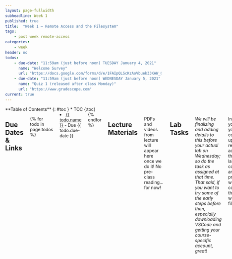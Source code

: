 ```yaml
---
layout: page-fullwidth
subheadline: Week 1
published: true
title:  "Week 1 – Remote Access and the Filesystem"
tags:
    - post week remote-access
categories:
    - week
header: no
todos:
    - due-date: "11:59am (just before noon) TUESDAY January 4, 2021"
      name: "Welcome Survey"
      url: "https://docs.google.com/forms/d/e/1FAIpQLScKzAoVbuek33KAW_Gj29ff7JcUbMDxjq0WdBn1DxxydPaUZA/viewform"
    - due-date: "11:59am (just before noon) WEDNESDAY January 5, 2021"
      name: "Quiz 1 (released after class Monday)"
      url: "https://www.gradescope.com"
current: true
---
```


<div class="row">
<div class="medium-4 medium-push-8 columns" markdown="1">
<div class="panel radius fixed-toc"  data-options="sticky_on:large" markdown="1">
**Table of Contents**
{: #toc }
*  TOC
{:toc}
</div>
</div><!-- /.medium-4.columns -->

<div class="medium-8 medium-pull-4 columns" markdown="1">

## Due Dates & Links

{% for todo in page.todos %}
<li><a href="{{ todo.url }}">{{ todo.name }}</a> - Due {{ todo.due-date }}</li>
{% endfor %}

## Lecture Materials

PDFs and videos from lecture will appear here once we do it! No pre-class
reading... for now!

## Lab Tasks

_We will be finalizing and adding details to this before your actual lab on
Wednesday; so do the task as assigned at that time. That said, if you want to
try some of the early steps before then, especially downloading VSCode and
getting your course-specific account, great!_   


In this lab you'll set your computer up for remote access to the CSE lab
computers and practice with commands that work with the filesystem.

### Part 1 – Meet Your Group!

We've organized everyone into groups of 6-7 students for discussion. These
groups will be somewhat stable throughout the quarter, though some small changes
might happen. You will have a tutor or TA assigned to your group for help and
discussion.

We ask that you turn your camera on when in your small groups unless you are
unable to for some reason.

Your discussion leader will share a Google Doc with your group where you can
fill in notes as you work; this document is only for your group. Your discussion
leader will _not_ take notes for you, you can have someone volunteer to take
notes or come up with a way to share the role.

**Write down in notes** In your groups, share, and note in the running notes
document (discussion leaders, you answer these as well!):

- How you'd like people to refer to you (pronounce your name/nickname, pronouns
like he/her/they, etc)
- Your major
- **One** of:
    - A UCSD student organization you're a member of or interested in
    - What UCSD college you're in
    - Where you're calling in from

### Part 2 – Visual Studio Code

**In Your Group for 10 minutes**

Go to the Visual Studio Code website
[https://code.visualstudio.com/](https://code.visualstudio.com/), and follow the
instructions to download and install it on your computer. There are versions for
all the major operating systems, like OSX (for Macs) and Windows (for PCs). If
you only have access to a tablet or Chromebook while remote, you won't be able
to install it right now.  If you don't, you should chat your lab leader and let
them know, and for any pair activities this week and next we will make sure to
pair you with someone who does.

If you run into an error installing Visual Studio Code, speak up! You can
screenshare and ask for help, and the tutor or someone in your group might be
able to answer for you!

When it is installed, you should be able to open a window that looks like this
(it might have different colors, or a different menu bar, depending on your
system and settings):

![/images/vscode.png](/images/vscode.png)

**Write down in notes**: Everyone should share a screenshot of VScode open –
help folks figure it out if it won't install. If someone gets stuck, take a
screenshot of the error message or point at which they are stuck so we can help
them figure it out later, and they can decide to keep trying (potentiall with
the tutor helping) or move on. When moving on, make sure they can see someone's
screenshare to follow along!

### Part 3 – Remotely Connecting

**In Your Group for 15 minutes**

Many courses in CSE use course-specific accounts. These are similar to accounts
you might get on other systems at other institutions (or a future job). We'll
see how to use VScode to connect to a remote computer over the Internet to do
work there.

There is a first step you need if you're on Windows: install a program called
OpenSSH, which is a program that can connect your computer to other computers
that have this kind of account:

[Install OpenSSH](https://docs.microsoft.com/en-us/windows-server/administration/openssh/openssh_install_firstuse)

Then, look up your course-specific account for CSE15L here:

[https://sdacs.ucsd.edu/~icc/index.php](https://sdacs.ucsd.edu/~icc/index.php)

Then, in Visual Studio Code, we are going to connect to the remote computer
using VSCode's remote option.  For reference, we're following the steps in
[“Connect to a remote
host”](https://code.visualstudio.com/docs/remote/ssh#_connect-to-a-remote-host)
step.

For the first step, open a terminal in VSCode (Ctrl or Command + \`, or use the
Terminal → New Terminal menu option).  Your command will look like this, but
with the `zz` replaced by the letters in your course-specific account.

```
$ ssh cs15lwi22zz@ieng6.ucsd.edu
```

(That's one, five, l (not one); the one and l look very close in some fonts.)

Since this is likely the first time you've connected to this server, you will
probably get a message like this:

```
⤇ ssh cs15lwi22zz@ieng6.ucsd.edu
The authenticity of host 'ieng6.ucsd.edu (128.54.70.227)' can't be established.
RSA key fingerprint is SHA256:ksruYwhnYH+sySHnHAtLUHngrPEyZTDl/1x99wUQcec.
Are you sure you want to continue connecting (yes/no/[fingerprint])? 
```

I (Joe) always say yes to these messages when I'm connecting to a new server for
the first time; it's expected to get this message in that case. If you get this
message when you're connecting to a server you connect to _often_, it could mean
someone is trying to listen in on or control the connection. This answer is a
decent description of what's going on: [Ben Voigt's
answer](https://superuser.com/questions/421074/ssh-the-authenticity-of-host-host-cant-be-established/421084#421084)

So type `yes` and press enter, then give your password; the whole interaction
should look something like this once you give your password and are logged in:

```
⤇ ssh cs15lwi22zz@ieng6.ucsd.edu
The authenticity of host 'ieng6-202.ucsd.edu (128.54.70.227)' can't be established.
RSA key fingerprint is SHA256:ksruYwhnYH+sySHnHAtLUHngrPEyZTDl/1x99wUQcec.
Are you sure you want to continue connecting (yes/no/[fingerprint])? 
Password: 
Last login: Sun Jan  2 14:03:05 2022 from 107-217-10-235.lightspeed.sndgca.sbcglobal.net
quota: No filesystem specified.
Hello cs15lwi22zz, you are currently logged into ieng6-203.ucsd.edu

You are using 0% CPU on this system

Cluster Status 
Hostname     Time    #Users  Load  Averages  
ieng6-201   23:25:01   0  0.08,  0.17,  0.11
ieng6-202   23:25:01   1  0.09,  0.15,  0.11
ieng6-203   23:25:01   1  0.08,  0.15,  0.11

Sun Jan 02, 2022 11:28pm - Prepping cs15lwi22
```

Now your terminal is connected to a computer in the CSE basement, and any
commands you run will run on that computer! We call your computer the _client_
and the computer in the basement the _server_ based on how you are connected.

If, in this process, you run into errors and can't figure out how to proceed,
ask! When you ask, take a screenshot of your problem and add it to your group's
running notes document, then describe what the fix was. If you don't know how to
take a screenshot, ask!

Remember – it is **rare** for a tutorial to work perfectly. We often have to
stop, think, guess, Google search, ask someone, etc. in order to get things to
work the way the tutorial says. I look up the right way to describe the
`(yes/no)` answer on first login all the time, for example. So you are helping
your group _learn about potential issues_ when you do this, and that's a major
learning outcome of the course! If you see someone else have an issue that you
didn't, ask why, and what might be different about what you did, or how your
environment is set up. You will learn by reflecting on this.

**Write down in notes** When you're done, **discuss** what you saw upon login.
Take a screenshot or copy/paste the output. Did you all see the same thing? What
might the differences mean? Note the results of your discussion in the notes
document.

### Part 4 – Run Some Commands

Try running the commands `cd`, `ls`, `pwd`, `mkdir`, and `cp` a few times in
different ways, both on *your* computer, and on the remote computer after
ssh-ing.  Discuss in your group what you see. Can you cause them to produce
error messages? What do they mean? If you're on Windows, what happens when you
use them on Windows?

Here are some specific useful commands to try:

- `cd ~`
- `cd`
- `ls -lat`
- `ls -a`
- `ls <directory>` where `<directory>` is
`/home/linux/ieng6/cs15lwi22/cs15lwi22abc`, where the `abc` is one of the other
group members' username
- `cp /home/linux/ieng6/cs15lwi22/public/hello.txt ~/`
- `cat /home/linux/ieng6/cs15lwi22/public/hello.txt`

**Write down in notes**: Copy at least one example from each group member, with
an explanation, into your shared notes doc.

Hint: To log out of the remote server in your terminal, you can use:

- Ctrl-D
- Run the command `exit`

You can also open more terminals in VSCode (there is a little + button at the
top of the terminal window where you can create another).

### Part 5 – Moving Files over SSH with scp

So far we've seen how we can do some work on local and remote computers. One key
step in _working remotely_ is being able to copy files back and forth between
the computers. There are lots of options for how to do this – you might have
done it yourself in the past by sending yourself an email, or storing it in
Google Drive or Dropbox and accessing it from the another computer later.

We'll see now another way to copy a file (or many files!) from your computer to
a remote computer. The command is called `scp`, and we will always run it from
the _client_ (that means from your computer, not logged into `ieng6`). Create a
file on your computer called `WhereAmI.java` and put the following contents into it:

```
class WhereAmI {
  public static void main(String[] args) {
    System.out.println(System.getProperty("os.name"));
    System.out.println(System.getProperty("user.name"));
    System.out.println(System.getProperty("user.home"));
    System.out.println(System.getProperty("user.dir"));
  }
}
```

Run it using `javac` and `java` on your computer. What do you see? (If you don't
have `java` installed on your computer, skip this step).

Then, in the terminal from the directory where you made this file, run this
command (as usually, using your username):

```
scp WhereAmI.java cs15lwi22zz@ieng6.ucsd.edu:~/
```

You should be prompted for a password just like when you log in with `ssh`.  If
you get errors, ask your group members for help! You'll all learn.

Then, log into ieng6 with ssh again, and use `ls`. You should see the file there
in your home directory! Now you can run it _on the ieng6 computer_ using `javac`
and `java`. Since `java` is installed on the _server_, everyone should be able
to run it no matter the client.

**Write answer in notes**: Try to get a screenshot of everyone successfully
*using `scp` and `ssh`. If someone can't, no worries! Get a screenshot of where
*they got stuck (don't try to resolve an error for more than a few minutes) and
*put that in the notes so we can help with it later.

**Write answer in notes**: What's different about the output when you run this
on the client vs. the server? What does this mean for what `getProperty` does?

What we see here is one solution for running code remotely – we can copy files
to a remote server with `scp`, then log in and run them there.

Before you go on, do the following:

- Have someone on your team start a timer
- Make a change to WhereAmI.java and save the file
- Copy the file to the remote server
- Log into the remote server and run the file
- Stop the timer

**Write answer in notes**: How long did it take you? (Not everyone has to do
this, but someone should.) Assume you'd have to do this process 100 times over
the course of a PA. How long would you spend copying and running the file?

### Part 6 – SSH Keys

So far, we've seen how to log in, run commands, and copy files to a remote
server with `ssh` and `scp`. Every time we log in or run `scp`, we have to type
(or copy-paste) our password. This is frustrating, time consuming, and
interrupts whatever task we were trying to do. Naturally, we should look into if
there are ways to avoid this repetitive, frustrating task with a configuration
or program.

In this case, there is a great solution – `ssh` keys. The idea behind ssh keys
is that a program, called `ssh-keygen`, creates a pair of files called the
_public key_ and _private key_. You copy the public key to a particular location
on the server, and the private key in a particular location on the client. Then,
the `ssh` command can use the pair of files in place of your password. This is a
common setup step in lots of work environments that involve code on a server.

Here's what you should run to set this up:

```
# on client (your computer)
$ ssh-keygen
cGenerating public/private rsa key pair.
Enter file in which to save the key (/Users/joe/.ssh/id_rsa): /Users/joe/.ssh/id_rsa
Enter passphrase (empty for no passphrase): 
Enter same passphrase again: 
Your identification has been saved in /Users/joe/.ssh/id_rsa.
Your public key has been saved in /Users/joe/.ssh/id_rsa.pub.
The key fingerprint is:
SHA256:jZaZH6fI8E2I1D35hnvGeBePQ4ELOf2Ge+G0XknoXp0 joe@Joes-Mac-mini.local
The key's randomart image is:
+---[RSA 3072]----+
|                 |
|       . . + .   |
|      . . B o .  |
|     . . B * +.. |
|      o S = *.B. |
|       = = O.*.*+|
|        + * *.BE+|
|           +.+.o |
|             ..  |
+----[SHA256]-----+
```

If you're on Windows, follow the extra `ssh-add` steps here: [https://docs.microsoft.com/en-us/windows-server/administration/openssh/openssh_keymanagement#user-key-generation](https://docs.microsoft.com/en-us/windows-server/administration/openssh/openssh_keymanagement#user-key-generation)

This created two new files on your system; the private key (in a file `id_rsa`)
and the public key (in a file `id_rsa.pub`), stored in the `.ssh` directory on
your computer.

Now we need to copy the _public_ (not the private) key to the `.ssh` directory
of your user account on the server.

```
$ ssh cs15lwi22zz@ieng6.ucsd.edu
<Enter Password>
# now on server
$ mkdir .ssh
$ <logout>
# back on client
$ scp /Users/joe/.ssh/id_rsa.pub cs15lwi22@ieng6.ucsd.edu:~/.ssh/authorized_keys
# You use your username and the path you saw in the command above
```

Once you do this, you should be able to `ssh` or `scp` from this client to the
server without entering your password.

**Write down in notes**: Try to get everyone to the point where they can do
this, and take a screenshot of logging in without a password. If you can't,
share a screenshot and description of where you got stuck!

**Write down in notes**: Repeat the timing experiment of editing and running
`WhereAmI.java` now that you don't have to use a password. How much time is saved
per run?

### Part 7 – Making Remote Running Even More Pleasant

Use what you've learned to come up with the most pleasant process you can for
making a _local_ edit to `WhereAmI.java`, then copying it to the remote server and
running it.

Some hints:

- You can write a command in quotes at the end of an `ssh` command to directly
run it on the remote server, then exit. For example, this command will log in
and list the home directory on the remote server:
  ```
  $ ssh cs15lwi22@ieng6.ucsd.edu "ls"
  ```
- You can use semicolons to run multiple commands on the same line in most
terminals. For example, try:
  ```
  $ cp WhereAmI.java OtherMain.java; javac OtherMain.java; java WhereAmI
  ```
- You can use the up-arrow on your keyboard to recall the last command that was
run

**Write down in notes** First try using just what we learned in this lab, and
document the best process you came up with. Try to get the total time for a run
after editing and saving to under 10 total keystrokes/mouse clicks, including all
typing.

If you have more time, brainstorm other ideas or search for other ways you might
easily run remote code.

### Part 8 – Wrapup

Discuss with your team – do you have any open questions about things you saw
that you don't understand? Write them down in your notes document or ask your
tutor. Even if they don't know, writing them down means we can come back to them
later!

If you _didn't_ get everything to work, that's OK! Keep trying and make sure
your tutor knows if you're totally stuck getting something set up; we'll be
posting some office hours soon where you can come to get unstuck as well.

</div>